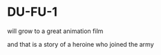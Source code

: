 # DU-FU-1
will grow to a great animation film

and that is a story of a heroine who joined the army
